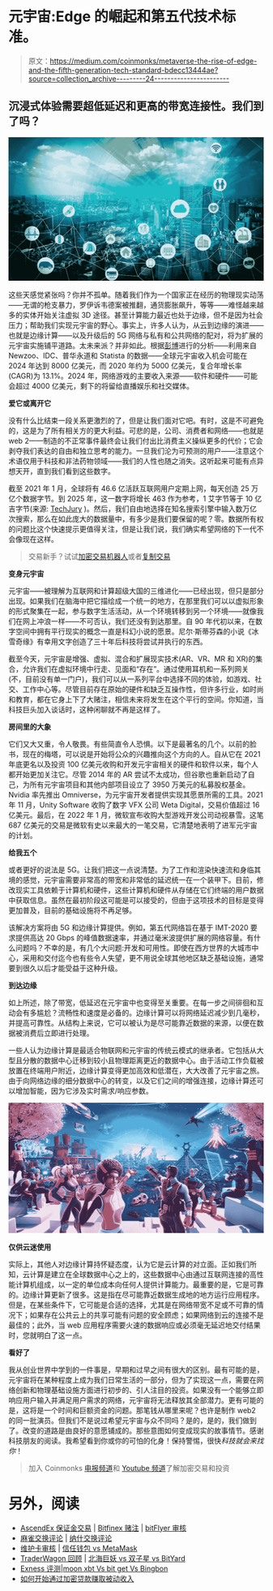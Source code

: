 # 元宇宙:Edge 的崛起和第五代技术标准。

> 原文：<https://medium.com/coinmonks/metaverse-the-rise-of-edge-and-the-fifth-generation-tech-standard-bdecc13444ae?source=collection_archive---------24----------------------->

## 沉浸式体验需要超低延迟和更高的带宽连接性。我们到了吗？

![](img/0f0ac9340ce2fbc65871ff90b7510421.png)

这些天感觉紧张吗？你并不孤单。随着我们作为一个国家正在经历的物理现实动荡——无谓的枪支暴力，罗伊诉韦德案被推翻，通货膨胀飙升，等等——难怪越来越多的实体开始关注虚拟 3D 途径。甚至计算能力最近也处于边缘，但不是因为社会压力；帮助我们实现元宇宙的野心。事实上，许多人认为，从云到边缘的演进——也就是边缘计算——以及升级后的 5G 网络与私有和公共网络的配对，将为扩展的元宇宙实施铺平道路。太未来派？并非如此。根据[彭博](https://www.bloomberg.com/professional/blog/metaverse-may-be-800-billion-market-next-tech-platform/)进行的分析——利用来自 Newzoo、IDC、普华永道和 Statista 的数据——全球元宇宙收入机会可能在 2024 年达到 8000 亿美元，而 2020 年约为 5000 亿美元，复合年增长率(CAGR)为 13.1%。2024 年，网络游戏的主要收入来源——软件和硬件——可能会超过 4000 亿美元，剩下的将留给直播娱乐和社交媒体。

**爱它或离开它**

没有什么比结束一段关系更激烈的了，但是让我们面对它吧。有时，这是不可避免的，这是为了所有相关方的更大利益。可悲的是，公司、消费者和网络——也就是 web 2——制造的不正常事件最终会让我们付出比消费主义操纵更多的代价；它会剥夺我们表达的自由和独立思考的能力。一旦我们沦为可预测的用户——注意这个术语仅用于科技和非法药物领域——我们的人性也随之消失。这听起来可能有点异想天开，直到我们看到这些数字。

截至 2021 年 1 月，全球将有 46.6 亿活跃互联网用户定期上网，每天创造 25 万亿个数据字节。到 2025 年，这一数字将增长 463 作为参考，1 艾字节等于 10 亿吉字节(来源: [TechJury](https://techjury.net/blog/how-much-data-is-created-every-day/#gref) )。然后，我们自由地选择在知名搜索引擎中输入数万亿次搜索，那么在如此庞大的数据量中，有多少是我们要保留的呢？零。数据所有权的问题比这个快速提示更值得关注，但是让我们说，我们确实希望网络的下一代不会像现在这样。

> 交易新手？试试[加密交易机器人](/coinmonks/crypto-trading-bot-c2ffce8acb2a)或者[复制交易](/coinmonks/top-10-crypto-copy-trading-platforms-for-beginners-d0c37c7d698c)

**变身元宇宙**

元宇宙——被理解为互联网和计算超级大国的三维进化——已经出现，但只是部分出现。如果我们在脑海中把它描绘成一个统一的地方，在那里我们可以以虚拟形象的形式聚集在一起，参与数字生活活动，从一个环境转移到另一个环境——就像我们在网上冲浪一样——不可否认，我们还没有到达那里。自 90 年代初以来，在数字空间中拥有平行现实的概念一直是科幻小说的愿景。尼尔·斯蒂芬森的小说《冰雪奇缘》有幸用文字创造了三十年后科技将尝试并执行的东西。

截至今天，元宇宙是增强、虚拟、混合和扩展现实技术(AR、VR、MR 和 XR)的集合，允许我们在虚拟环境中行走、见面和“存在”。通过使用耳机和一系列网关(不，目前没有单一门户)，我们可以从一系列平台中选择不同的体验，如游戏、社交、工作中心等。尽管目前存在原始的硬件和缺乏互操作性，但许多行业，如时尚和教育，都在它身上下了大赌注，相信未来将发生在这个平行的空间。你知道，当科技巨头加入谈话时，这种闲聊就不再是这样了。

**房间里的大象**

它们又大又重，令人敬畏。有些简直令人恐惧。以下是最著名的几个。以前的脸书，现在的梅塔，可以说是开始将公众的兴趣推向这个方向的人。自从它在 2021 年底更名以及投资 100 亿美元收购和开发元宇宙相关的硬件和软件以来，每个人都开始更加关注它。尽管 2014 年的 AR 尝试不太成功，但谷歌也重新启动了自己，为所有元宇宙项目和其他内部项目设立了 3950 万美元的私募股权基金。Nvidia 率先推出 Omniverse，为元宇宙开发者提供实现其愿景所需的工具。2021 年 11 月，Unity Software 收购了数字 VFX 公司 Weta Digital，交易价值超过 16 亿美元。最后，在 2022 年 1 月，微软宣布收购大型游戏开发公司动视暴雪。这笔 687 亿美元的交易是微软有史以来最大的一笔交易，它清楚地表明了进军元宇宙的计划。

**给我五个**

或者更好的说法是 5G。让我们把这一点说清楚。为了工作和渲染快速流和身临其境的感觉，元宇宙需要非常高的带宽和非常低的延迟统一在一个装甲下。目前，修改现实工具依赖于计算机和硬件，这些计算机和硬件从存储在它们终端的用户数据中获取信息。虽然在最初阶段这可能是可以接受的，但由于这项技术的目标是变得更加普及，目前的基础设施将不再足够。

该解决方案将由 5G 和边缘计算提供。例如，第五代网络旨在基于 IMT-2020 要求提供高达 20 Gbps 的峰值数据速率，并通过毫米波提供扩展的网络容量。有什么问题吗？不幸的是，有几个大问题:开发和可用性。即使在西方世界的大城市中心，采用和交付迄今也有些令人失望，更不用说全球其他地区缺乏基础设施，通常要到很久以后才能受益于这种升级。

**到达边缘**

如上所述，除了带宽，低延迟在元宇宙中也变得至关重要。在每一步之间徘徊和互动会有多尴尬？流畅性和速度是必备的。边缘计算可以将网络延迟减少到几毫秒，并提高可靠性。从结构上来说，它可以被认为是尽可能靠近数据的来源，以便在数据被消费后立即进行处理。

一些人认为边缘计算是最适合物联网和元宇宙的传统云模式的继承者。它包括从大型且分散的数据中心迁移到较小且物理距离更近的数据中心。由于活动工作负载被放置在终端用户附近，边缘计算变得更加高效和低潜在，大大改善了元宇宙之旅。由于向网络边缘的细分数据中心的转变，以及它们之间的增强连接，边缘计算还可以增加智能，因为它涉及实时需求/响应参数。

![](img/e87f5eac5a5577561de85e2baf8495dc.png)

**仅供云迷使用**

实际上，其他人对边缘计算持怀疑态度，认为它是云计算的对立面。正如我们所知，云计算是建立在全球数据中心之上的，这些数据中心由通过互联网连接的高性能计算机组成，以一定的单位成本向任何人提供计算能力。最重要的是，它是可靠的。边缘计算更新了很多。这是指在尽可能靠近数据生成地的地方运行应用程序。但是，在某些条件下，它可能是合适的选择，尤其是在网络带宽不足或不可靠的情况下；如果存在公共云上的共享可能有问题的安全顾虑；如果网络到云的连接不是最佳的；此外，当 web 应用程序需要火速的数据响应或必须毫无延迟地交付结果时，您就明白了这一点。

**看好了**

我从创业世界中学到的一件事是，早期和过早之间有很大的区别。最有可能的是，元宇宙将在某种程度上成为我们日常生活的一部分，但为了实现这一点，需要在网络创新和物理基础设施方面进行初步的、引人注目的投资。如果没有一个能够立即响应用户输入并满足用户需求的网络，元宇宙将无法释放其全部潜力。更有可能的是，这将是一个时间和巨额资金的问题。那笔钱从哪里来呢？也许是制作 web2 的同一批演员。但我们不是说过希望元宇宙与众不同吗？是的，是的，我们做到了。改变的道路是由良好的意愿铺成的。那些意图如何变成现实的故事情节。感谢科技朋友的阅读。我希望看到你或你的可怕的化身！保持警惕，很快*科技就会来找你*！

> 加入 Coinmonks [电报频道](https://t.me/coincodecap)和 [Youtube 频道](https://www.youtube.com/c/coinmonks/videos)了解加密交易和投资

# 另外，阅读

*   [AscendEx 保证金交易](https://coincodecap.com/ascendex-margin-trading) | [Bitfinex 赌注](https://coincodecap.com/bitfinex-staking) | [bitFlyer 审核](https://coincodecap.com/bitflyer-review)
*   [麻雀交换评论](https://coincodecap.com/sparrow-exchange-review) | [纳什交换评论](https://coincodecap.com/nash-exchange-review)
*   [维护卡审核](https://coincodecap.com/uphold-card-review) | [信任钱包 vs MetaMask](https://coincodecap.com/trust-wallet-vs-metamask)
*   [TraderWagon 回顾](https://coincodecap.com/traderwagon-review) | [北海巨妖 vs 双子星 vs BitYard](https://coincodecap.com/kraken-vs-gemini-vs-bityard)
*   [Exness 评测](https://coincodecap.com/exness-review)|[moon xbt Vs bit get Vs Bingbon](https://coincodecap.com/bingbon-vs-bitget-vs-moonxbt)
*   [如何开始通过加密贷款赚取被动收入](https://coincodecap.com/passive-income-crypto-lending)